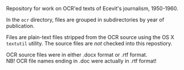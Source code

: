 Repository for work on OCR'ed texts of Ecevit's journalism, 1950-1960.

In the `ocr` directory, files are grouped in subdirectories by year of publication.

Files are plain-text files stripped from the OCR source using the OS X 
`textutil` utility. The source files are *not* checked into this repostiory.

OCR source files were in either .docx format or .rtf format.  
NB! OCR file names ending in .doc were actually in .rtf format!

